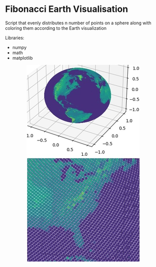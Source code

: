 # Fibonacci Earth Visualisation
Script that evenly distributes n number of points on a sphere along with coloring them according to the Earth visualization

Libraries:
 - numpy
 - math
 - matplotlib


<p align="center">
  <img src="https://github.com/JacekPyra/FibonacciEarthVisualisation/blob/master/preview.jpg">
</p>
